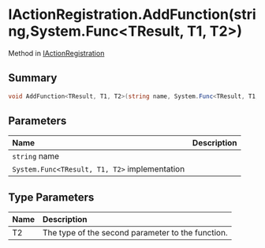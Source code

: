 # IActionRegistration.AddFunction(string,System.Func<TResult, T1, T2>)

Method in [IActionRegistration](/api/csharp/yarn.unity.iactionregistration.md)

## Summary



```csharp
void AddFunction<TResult, T1, T2>(string name, System.Func<TResult, T1, T2> implementation);
```

## Parameters

|Name|Description|
|:---|:---|
|`string` name||
|`System.Func<TResult, T1, T2>` implementation||

## Type Parameters

|Name|Description|
|:---|:---|
|T2|The type of the second parameter to the function.|


